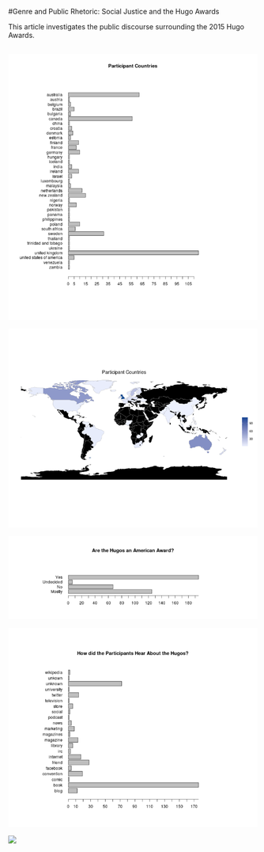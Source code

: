 #Genre and Public Rhetoric: Social Justice and the Hugo Awards

This article investigates the public discourse surrounding the 2015 Hugo Awards. 


##
![](./images/country-bar.png)

![](./images/country-map.png)

![](./images/american-bar.png)

![](./images/hear-bar.png)

![](./)
